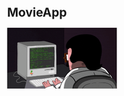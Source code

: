 # MovieApp
 
<img src="https://github.com/alianilKaradag/alianilKaradag/blob/main/giphy-2.gif" width="256">
